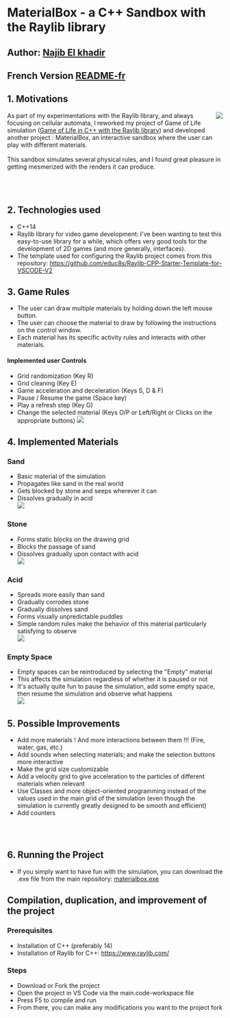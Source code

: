 # MaterialBox - a C++ Sandbox with the Raylib library

## Author: [Najib El khadir](https://github.com/NajibXY)
## French Version [README-fr](https://github.com/NajibXY/MaterialBox---A-Sandbox-using-CPP-and-Raylib/blob/master/README-fr.md)

## 1. Motivations

<img align="right" src="https://github.com/NajibXY/MaterialBox---A-Sandbox-using-CPP-and-Raylib/blob/master/assets/gifs/main.gif">

As part of my experimentations with the Raylib library, and always focusing on cellular automata, I reworked my project of Game of Life simulation ([Game of Life in C++ with the Raylib library](https://github.com/NajibXY/Game-Of-Life-using-CPP-and-Raylib)) and developed another project : MaterialBox, an interactive sandbox where the user can play with different materials. </br></br>
This sandbox simulates several physical rules, and I found great pleasure in getting mesmerized with the renders it can produce.
</br> </br> </br> </br>

## 2. Technologies used

- C++14
- Raylib library for video game development: I've been wanting to test this easy-to-use library for a while, which offers very good tools for the development of 2D games (and more generally, interfaces).
- The template used for configuring the Raylib project comes from this repository: https://github.com/educ8s/Raylib-CPP-Starter-Template-for-VSCODE-V2

## 3. Game Rules

- The user can draw multiple materials by holding down the left mouse button.
- The user can choose the material to draw by following the instructions on the control window.
- Each material has its specific activity rules and interacts with other materials.

#### Implemented user Controls

- Grid randomization (Key R)
- Grid cleaning (Key E)
- Game acceleration and deceleration (Keys S, D & F)
- Pause / Resume the game (Space key)
- Play a refresh step (Key G)
- Change the selected material (Keys O/P or Left/Right or Clicks on the appropriate buttons)
![](https://github.com/NajibXY/MaterialBox---A-Sandbox-using-CPP-and-Raylib/blob/master/assets/gifs/random.gif)

## 4. Implemented Materials

### Sand

- Basic material of the simulation
- Propagates like sand in the real world
- Gets blocked by stone and seeps wherever it can
- Dissolves gradually in acid  
![](https://github.com/NajibXY/MaterialBox---A-Sandbox-using-CPP-and-Raylib/blob/master/assets/gifs/sand.gif)

### Stone

- Forms static blocks on the drawing grid 
- Blocks the passage of sand
- Dissolves gradually upon contact with acid   
![](https://github.com/NajibXY/MaterialBox---A-Sandbox-using-CPP-and-Raylib/blob/master/assets/gifs/stone.gif)

### Acid

- Spreads more easily than sand
- Gradually corrodes stone
- Gradually dissolves sand
- Forms visually unpredictable puddles
- Simple random rules make the behavior of this material particularly satisfying to observe   
![](https://github.com/NajibXY/MaterialBox---A-Sandbox-using-CPP-and-Raylib/blob/master/assets/gifs/acid.gif)

### Empty Space

- Empty spaces can be reintroduced by selecting the "Empty" material
- This affects the simulation regardless of whether it is paused or not
- It's actually quite fun to pause the simulation, add some empty space, then resume the simulation and observe what happens   
![](https://github.com/NajibXY/MaterialBox---A-Sandbox-using-CPP-and-Raylib/blob/master/assets/gifs/empty.gif)

## 5. Possible Improvements

- Add more materials ! And more interactions between them !!! (Fire, water, gas, etc.)
- Add sounds when selecting materials; and make the selection buttons more interactive
- Make the grid size customizable
- Add a velocity grid to give acceleration to the particles of different materials when relevant
- Use Classes and more object-oriented programming instead of the values used in the main grid of the simulation (even though the simulation is currently greatly designed to be smooth and efficient)
- Add counters

</br>
</br>

## 6. Running the Project

- If you simply want to have fun with the simulation, you can download the .exe file from the main repository: [materialbox.exe](https://github.com/NajibXY/MaterialBox---A-Sandbox-using-CPP-and-Raylib/blob/master/materialbox.exe)

## Compilation, duplication, and improvement of the project

### Prerequisites

- Installation of C++ (preferably 14)
- Installation of Raylib for C++: https://www.raylib.com/

### Steps

- Download or Fork the project
- Open the project in VS Code via the main.code-workspace file
- Press F5 to compile and run
- From there, you can make any modifications you want to the project fork
